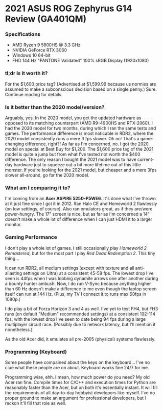 # 2021 ASUS ROG Zephyrus G14 Review (GA401QM)

### Specifications

- AMD Ryzen 9 5900HS @ 3.3 GHz
- NVIDIA GeForce RTX 3060
- Windows 10 64-bit
- FHD 144 Hz "PANTONE Validated" 100% sRGB Display (1920x1080)

### tl;dr is it worth it?

For the $1,600 price tag? (Advertised at $1,599.99 because us normies are assumed to make a subconscious decision based on a single penny.) Sure. Continue reading for details.

### Is it better than the 2020 model/version?

Arguably, yes. In the 2020 model, you get the updated hardware as opposed to its matching counterpart (AMD R9-4900HS and RTX-2060). I had the 2020 model for two months, during which I ran the same tests and games. The performance difference is most noticable in RDR2, where the 2020 model consistently runs a mere 3 fps slower. Oh no! That's a game-changing difference, right?! As far as I'm concerned, no. I got the 2020 model on special at Best Buy for $1,200. The $1,600 price tag of the 2021 model is quite a jump but from what I've tested not worth the $400 difference. The only reason I bought the 2021 model was to have current-day hardware just to squeeze out a bit more lifetime out of this little monster. If you're looking for the 2021 model, but cheaper and a mere 3fps slower all-around, go for the 2020 model.

### What am I comparing it to?

I'm coming from an **Acer ASPIRE 5250-P5WE6**. It's done what I've thrown at it just fine since I got it in 2012. Ran Halo CE and Homeworld 2 flawlessly (on low settings, of course). Also ran emulators great, as if they are/were power-hungry. The 17" screen is nice, but as far as I'm concerned a 14" doesn't make a whole lot of difference when I can just HDMI it to a larger monitor.

### Gaming Performance

I don't play a whole lot of games. I still occasionally play *Homeworld 2 Remastered*, but for the most part I play *Red Dead Redemption 2*. This tiny thing...

It can run RDR2, all medium settings (except with texture and all anti-aliasting settings on Ultra) at a consistent 45-58 fps. The lowest drop I've seen is 44fps when I was lobbing dynamite arrows one after another during a bounty hunter ambush. Now, I do run V-Sync because anything higher than 60 Hz doesn't make a difference to me even though the laptop screen itself can run at 144 Hz. (Plus, my TV I connect it to runs max 60fps in 1080p.)

I do play a bit of Forza Horizon 3 and 4 as well. I've yet to test FH4, but FH3 runs (on default "Medium" recommended settings) at a consistent 102-114 fps, with the lowest drop I've seen to date being 94 fps during a large multiplayer circuit race. (Possibly due to network latency, but I'll mention it nonetheless.)

As the old Acer did, it emulates all pre-2005 (physical) systems flawlessly.

### Programming (Keyboard)

Some people have compained about the keys on the keyboard... I've no clue what these people are on about. Keyboard works fine 24/7 for me.

Programming wise, ehh. I mean, how much power do you need? My old Acer ran fine. Compile times for C/C++ and execution times for Python are reasonably faster than the Acer, but on both it's essentially instant. It will fill the requirements of all day-to-day hobbyist developers like myself. I've no proper ground to make an argument for professional developers, but I reckon it'll fill that role as well.
